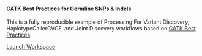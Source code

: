 #### GATK Best Practices for Germline SNPs & Indels

This is a fully reproducible example of Processing For Variant Discovery, HaplotypeCallerGVCF, and Joint Discovery workflows based on [GATK Best Practices](https://software.broadinstitute.org/gatk/best-practices/workflow).

<go-arrow>[Launch Workspace](https://anvil.terra.bio/#workspaces/help-gatk/Germline-SNPs-Indels-GATK4-hg38)</go-arrow>
